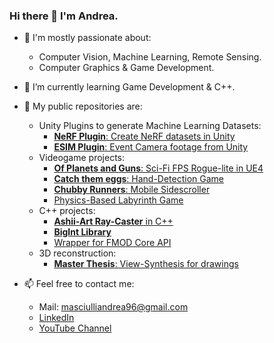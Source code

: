 ### Hi there 👋 I'm Andrea.

- 💬 I'm mostly passionate about:
    - Computer Vision, Machine Learning, Remote Sensing.
    - Computer Graphics & Game Development.

- 🌱 I’m currently learning Game Development & C++.

- 👯 My public repositories are:
    - Unity Plugins to generate Machine Learning Datasets:
        - [**NeRF Plugin**: Create NeRF datasets in Unity](https://github.com/AndreaMas/nerf-dataset-creator-plugin)
        - [**ESIM Plugin**: Event Camera footage from Unity](https://github.com/AndreaMas/esim-in-unity)
    - Videogame projects:
        - [**Of Planets and Guns**: Sci-Fi FPS Rogue-lite in UE4](https://gitlab.com/bug-society/of-planets-and-guns/-/tree/master)
        - [**Catch them eggs**: Hand-Detection Game](https://github.com/AndreaMas/HCI_Project)
        - [**Chubby Runners**: Mobile Sidescroller](https://github.com/Martiriak/Stickman-Project)
        - [Physics-Based Labyrinth Game](https://github.com/AndreaMas/Physics-Based-Labyrinth-Game)
    - C++ projects:
        - [**Ashii-Art Ray-Caster** in C++](https://github.com/AndreaMas/cpp-basic-raytracer)
        - [**BigInt Library**](https://github.com/AndreaMas/big-int-lib-cpp)
        - [Wrapper for FMOD Core API](https://github.com/AndreaMas/FMOD-API-Core-Wrapper)
    - 3D reconstruction:
        - [**Master Thesis**: View-Synthesis for drawings](https://github.com/AndreaMas/ict-master-thesis)

- 📫 Feel free to contact me:
    - Mail: masciulliandrea96@gmail.com
    - [LinkedIn](https://www.linkedin.com/in/andrea-masciulli/)
    - [YouTube Channel](https://www.youtube.com/channel/UC4o16WmnXZZUJOAylaDvlJQ)
    


<!--

- Website : [Work in progress]

**AndreaMas/AndreaMas** is a ✨ _special_ ✨ repository because its `README.md` (this file) appears on your GitHub profile.

Here are some ideas to get you started:

- 🔭 I’m currently working on ...
- 🌱 I’m currently learning ...
- 👯 I’m looking to collaborate on ...
- 🤔 I’m looking for help with ...
- 💬 Ask me about ...
- 📫 How to reach me: ...
- 😄 Pronouns: ...
- ⚡ Fun fact: ...
-->
